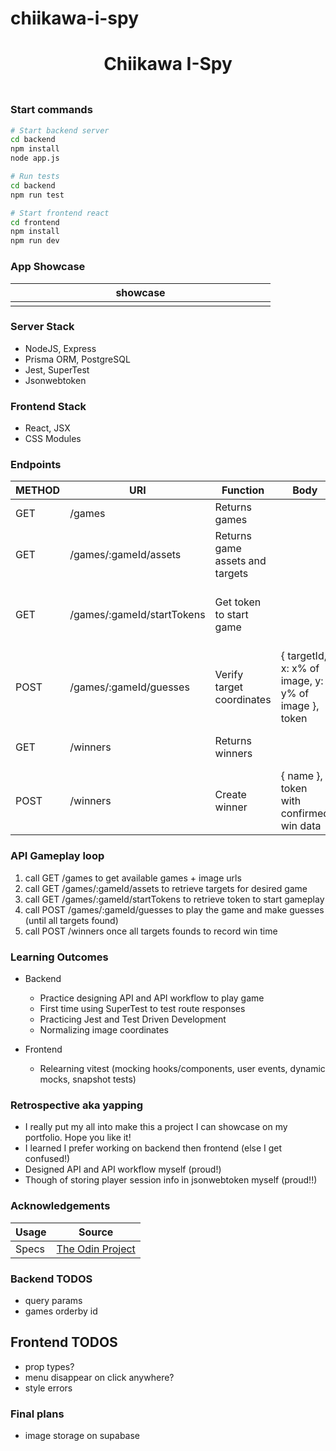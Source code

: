 # chiikawa-i-spy

<h1 align="center">Chiikawa I-Spy</h1>
<h3 align="center"></h3>
<p align="center">
    <img align="center" width="500px" >
</p>

### Start commands

```bash
# Start backend server
cd backend
npm install
node app.js

# Run tests
cd backend
npm run test
```

```bash
# Start frontend react
cd frontend
npm install
npm run dev
```

### App Showcase

| showcase            |
| ------------------- |
| <img width="400px"> |

### Server Stack

-   NodeJS, Express
-   Prisma ORM, PostgreSQL
-   Jest, SuperTest
-   Jsonwebtoken

### Frontend Stack

-   React, JSX
-   CSS Modules

### Endpoints

| METHOD | URI                        | Function                        | Body                                                | Notes                                                              |
| ------ | -------------------------- | ------------------------------- | --------------------------------------------------- | ------------------------------------------------------------------ |
| GET    | /games                     | Returns games                   |                                                     | Returns games' id, name, urls                                      |
| GET    | /games/:gameId/assets      | Returns game assets and targets |                                                     | Returns game & target data for /:gameId                            |
| GET    | /games/:gameId/startTokens | Get token to start game         |                                                     | Returns jsonwebtoken with startTime, targetsFound, targetsNotFound |
| POST   | /games/:gameId/guesses     | Verify target coordinates       | { targetId, x: x% of image, y: y% of image }, token | Returns guessSucess, targetsFound, targetsNotFound                 |
| GET    | /winners                   | Returns winners                 |                                                     | Returns list of winners' name, time, gameId                        |
| POST   | /winners                   | Create winner                   | { name }, token with confirmed win data             | Returns winner data if win verified, else 403                      |

### API Gameplay loop

1. call GET /games to get available games + image urls
2. call GET /games/:gameId/assets to retrieve targets for desired game
3. call GET /games/:gameId/startTokens to retrieve token to start gameplay
4. call POST /games/:gameId/guesses to play the game and make guesses (until all targets found)
5. call POST /winners once all targets founds to record win time

### Learning Outcomes

-   Backend
    -   Practice designing API and API workflow to play game
    -   First time using SuperTest to test route responses
    -   Practicing Jest and Test Driven Development
    -   Normalizing image coordinates

-   Frontend
    -   Relearning vitest (mocking hooks/components, user events, dynamic mocks, snapshot tests)

### Retrospective aka yapping

-   I really put my all into make this a project I can showcase on my portfolio. Hope you like it!
-   I learned I prefer working on backend then frontend (else I get confused!)
-   Designed API and API workflow myself (proud!)
-   Though of storing player session info in jsonwebtoken myself (proud!!)

### Acknowledgements

| Usage | Source                                                                                              |
| ----- | --------------------------------------------------------------------------------------------------- |
| Specs | [The Odin Project](https://www.theodinproject.com/lessons/nodejs-where-s-waldo-a-photo-tagging-app) |

### Backend TODOS

-   query params
-   games orderby id

## Frontend TODOS

-   prop types?
-   menu disappear on click anywhere?
-   style errors

### Final plans

-   image storage on supabase
